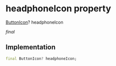 


# headphoneIcon property







[ButtonIcon](../../zego_uikit_prebuilt_live_audio_room/ButtonIcon-class.md)? headphoneIcon
  
_<span class="feature">final</span>_






## Implementation

```dart
final ButtonIcon? headphoneIcon;
```







